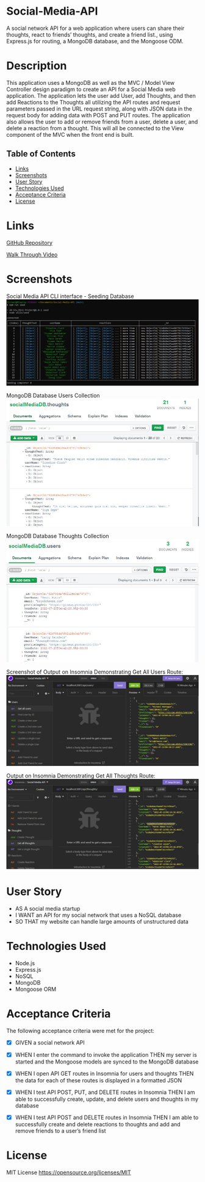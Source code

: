 # Social-Media-API

A social network API for a web application where users can share their thoughts, react to friends’ thoughts, and create a friend list., using Express.js for routing, a MongoDB database, and the Mongoose ODM.

# Description

This application uses a MongoDB as well as the MVC / Model View Controller design paradigm to create an API for a Social Media web application.  The application lets the user add User, add Thoughts, and then add Reactions to the Thoughts all utilizing the API routes and request parameters passed in the URL request string, along with JSON data in the request body for adding data with POST and PUT routes. The application also allows the user to add or remove friends from a user, delete a user, and delete a reaction from a thought. This will all be connected to the View component of the MVC when the front end is built.

## Table of Contents

- [Links](#links)
- [Screenshots](#screenshots)
- [User Story](#user-story)
- [Technologies Used](#technologies-used)
- [Acceptance Criteria](#acceptance-criteria)
- [License](#license)

# Links

[GitHub Repository](https://github.com/mdschenck/Social-Media-API)

[Walk Through Video](https://drive.google.com/file/d/144g-eI86gq_lK0NZ50NR9bFYJ2bRv5eH/view)


# Screenshots

Social Media API CLI interface - Seeding Database
![Screenshot  of Social Media API CLI interface:](./public/images/Social-Media-Api-SeedDB.JPG)

MongoDB Database Users Collection
![Screenshot  of Social Medai API Mongo DB Users Collection:](./public/images/Social-Media-Api-ThoughtsCollection.JPG)

MongoDB Database Thoughts Collection
![Screenshot  of Social Medai API Mongo DB Users Collection:](./public/images/Social-Media-Api-UsersCollection.JPG)

Screenshot of Output on Insomnia Demonstrating Get All Users Route:
![Screenshot  of Insomnia Output Get All Users Route:](./public/images/Social-Media-Api-Insomnia-Users.JPG)

Output on Insomnia Demonstrating Get All Thoughts Route:
![Screenshot  of Insomnia Output Get All Thoughts Route:](./public/images/Social-Media-Api-Insomnia-Thoughts.JPG)


# User Story

- AS A social media startup
- I WANT an API for my social network that uses a NoSQL database
- SO THAT my website can handle large amounts of unstructured data


# Technologies Used

- Node.js
- Express.js
- NoSQL
- MongoDB
- Mongoose ORM

# Acceptance Criteria

The following acceptance criteria were met for the project:

- [x] GIVEN a social network API
- [x] WHEN I enter the command to invoke the application
THEN my server is started and the Mongoose models are synced to the MongoDB database
- [x] WHEN I open API GET routes in Insomnia for users and thoughts
THEN the data for each of these routes is displayed in a formatted JSON
- [x] WHEN I test API POST, PUT, and DELETE routes in Insomnia
THEN I am able to successfully create, update, and delete users and thoughts in my database
- [x] WHEN I test API POST and DELETE routes in Insomnia
THEN I am able to successfully create and delete reactions to thoughts and add and remove friends to a user’s friend list


# License

MIT License https://opensource.org/licenses/MIT

